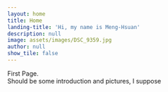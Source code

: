 ```yaml
---
layout: home
title: Home
landing-title: 'Hi, my name is Meng-Hsuan'
description: null
image: assets/images/DSC_9359.jpg
author: null
show_tile: false
---
```


First Page. <br>
Should be some introduction and pictures, I suppose
